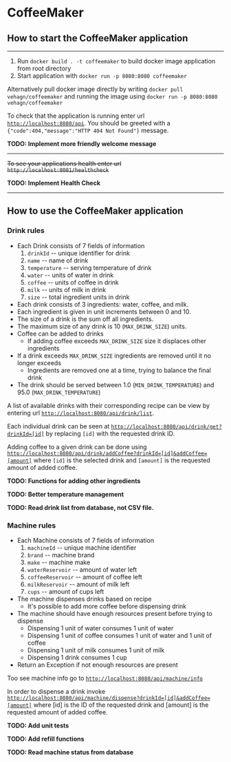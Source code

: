 # CoffeeMaker

## How to start the CoffeeMaker application
---
1. Run `docker build . -t coffeemaker` to build docker image application from root directory
2. Start application with `docker run -p 8080:8080 coffeemaker`

Alternatively pull docker image directly by writing `docker pull vehagn/coffeemaker` and running the image using `docker run -p 8080:8080 vehagn/coffeemaker`

To check that the application is running enter url [`http://localhost:8080/api`](http://localhost:8080/api).
You should be greeted with a `{"code":404,"message":"HTTP 404 Not Found"}` message.

__TODO: Implement more friendly welcome message__

---
~~To see your applications health enter url `http://localhost:8081/healthcheck`~~

__TODO: Implement Health Check__

---

## How to use the CoffeeMaker application

### Drink rules
* Each Drink consists of 7 fields of information
  1. `drinkId` -- unique identifier for drink
  2. `name` -- name of drink
  3. `temperature` -- serving temperature of drink
  4. `water` -- units of water in drink
  5. `coffee` -- units of coffee in drink
  6. `milk` -- units of milk in drink
  7. `size` -- total ingredient units in drink
* Each drink consists of 3 ingredients: water, coffee, and milk.
* Each ingredient is given in unit increments between 0 and 10.
* The size of a drink is the sum off all ingredients.
* The maximum size of any drink is 10 (`MAX_DRINK_SIZE`) units.
* Coffee can be added to drinks
  * If adding coffee exceeds `MAX_DRINK_SIZE` size it displaces other ingredients
* If a drink exceeds `MAX_DRINK_SIZE` ingredients are removed until it no longer exceeds
  * Ingredients are removed one at a time, trying to balance the final drink
* The drink should be served between 1.0 (`MIN_DRINK_TEMPERATURE`) and 95.0 (`MAX_DRINK_TEMPERATURE`)

A list of available drinks with their corresponding recipe can be view by entering url
[`http://localhost:8080/api/drink/list`](http://localhost:8080/api/drink/list).

Each individual drink can be seen at
[`http://localhost:8080/api/drink/get?drinkId=[id]`](http://localhost:8080/api/drink/get?drinkId=[id])
by replacing `[id]` with the requested drink ID.

Adding coffee to a given drink can be done using
[`http://localhost:8080/api/drink/addCoffee?drinkId=[id]&addCoffee=[amount]`](http://localhost:8080/api/drink/get?drinkId=[id]&addCoffee=[amount])
where `[id]` is the selected drink and `[amount]` is the requested amount of added coffee.

__TODO: Functions for adding other ingredients__

__TODO: Better temperature management__

__TODO: Read drink list from database, not CSV file.__

### Machine rules
* Each Machine consists of 7 fields of information
  1. `machineId` -- unique machine identifier
  2. `brand` -- machine brand
  3. `make` -- machine make
  4. `waterReservoir` -- amount of water left
  5. `coffeeReservoir` -- amount of coffee left
  6. `milkReservoir` -- amount of milk left
  7. `cups` -- amount of cups left
* The machine dispenses drinks based on recipe
  * It's possible to add more coffee before dispensing drink
* The machine should have enough resources present before trying to dispense
  * Dispensing 1 unit of water consumes 1 unit of water
  * Dispensing 1 unit of coffee consumes 1 unit of water and 1 unit of coffee
  * Dispensing 1 unit of milk consumes 1 unit of milk
  * Dispensing 1 drink consumes 1 cup
* Return an Exception if not enough resources are present

Too see machine info go to
[`http://localhost:8080/api/machine/info`](http://localhost:8080/api/machine/info)

In order to dispense a drink invoke 
[`http://localhost:8080/api/machine/dispense?drinkId=[id]&addCoffee=[amount]`](http://localhost:8080/api/machine/dispense?drinkId=[id]&addCoffee=[amount])
where [id] is the ID of the requested drink and [amount] is the requested amount of added coffee.

__TODO: Add unit tests__

__TODO: Add refill functions__

__TODO: Read machine status from database__

